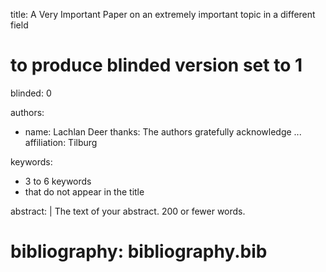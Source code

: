 title: A Very Important Paper on an extremely important topic in a different field


# to produce blinded version set to 1
blinded: 0

authors: 
- name: Lachlan Deer
  thanks: The authors gratefully acknowledge ...
  affiliation: Tilburg

keywords:

- 3 to 6 keywords
- that do not appear in the title

abstract: |
  The text of your abstract.  200 or fewer words.

# bibliography: bibliography.bib